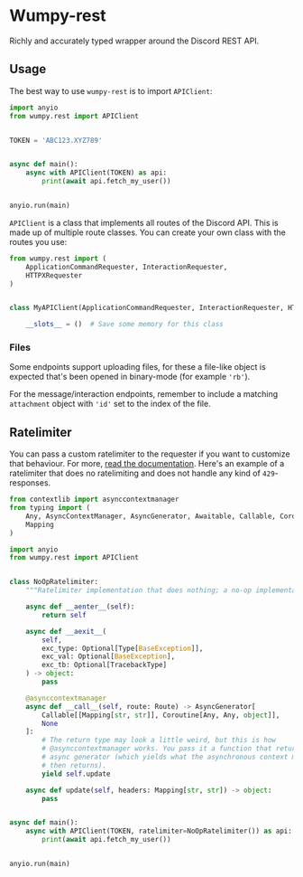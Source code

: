# Wumpy-rest

Richly and accurately typed wrapper around the Discord REST API.

## Usage

The best way to use `wumpy-rest` is to import `APIClient`:

```python
import anyio
from wumpy.rest import APIClient


TOKEN = 'ABC123.XYZ789'


async def main():
    async with APIClient(TOKEN) as api:
        print(await api.fetch_my_user())


anyio.run(main)
```

`APIClient` is a class that implements all routes of the Discord API. This is
made up of multiple route classes. You can create your own class with the
routes you use:

```python
from wumpy.rest import (
    ApplicationCommandRequester, InteractionRequester,
    HTTPXRequester
)


class MyAPIClient(ApplicationCommandRequester, InteractionRequester, HTTPXRequester):

    __slots__ = ()  # Save some memory for this class
```

### Files

Some endpoints support uploading files, for these a file-like object is
expected that's been opened in binary-mode (for example `'rb'`).

For the message/interaction endpoints, remember to include a matching
`attachment` object with `'id'` set to the index of the file.

## Ratelimiter

You can pass a custom ratelimiter to the requester if you want to customize
that behaviour. For more, [read the documentation](https://wumpy.rtfd.io).
Here's an example of a ratelimiter that does no ratelimiting and does not
handle any kind of `429`-responses.

```python
from contextlib import asynccontextmanager
from typing import (
    Any, AsyncContextManager, AsyncGenerator, Awaitable, Callable, Coroutine,
    Mapping
)

import anyio
from wumpy.rest import APIClient


class NoOpRatelimiter:
    """Ratelimiter implementation that does nothing; a no-op implementation."""

    async def __aenter__(self):
        return self

    async def __aexit__(
        self,
        exc_type: Optional[Type[BaseException]],
        exc_val: Optional[BaseException],
        exc_tb: Optional[TracebackType]
    ) -> object:
        pass

    @asynccontextmanager
    async def __call__(self, route: Route) -> AsyncGenerator[
        Callable[[Mapping[str, str]], Coroutine[Any, Any, object]],
        None
    ]:
        # The return type may look a little weird, but this is how
        # @asynccontextmanager works. You pass it a function that returns an
        # async generator (which yields what the asynchronous context manager
        # then returns).
        yield self.update

    async def update(self, headers: Mapping[str, str]) -> object:
        pass


async def main():
    async with APIClient(TOKEN, ratelimiter=NoOpRatelimiter()) as api:
        print(await api.fetch_my_user())


anyio.run(main)
```

